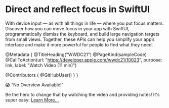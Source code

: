 # Direct and reflect focus in SwiftUI

With device input — as with all things in life — where you put focus matters. Discover how you can move focus in your app with SwiftUI, programmatically dismiss the keyboard, and build large navigation targets from small views. Together, these APIs can help you simplify your app’s interface and make it more powerful for people to find what they need.

@Metadata {
   @TitleHeading("WWDC21")
   @PageKind(sampleCode)
   @CallToAction(url: "https://developer.apple.com/wwdc21/10023", purpose: link, label: "Watch Video (11 min)")

   @Contributors {
      @GitHubUser(<replace this with your GitHub handle>)
   }
}

😱 "No Overview Available!"

Be the hero to change that by watching the video and providing notes! It's super easy:
 [Learn More…](https://wwdcnotes.github.io/WWDCNotes/documentation/wwdcnotes/contributing)
